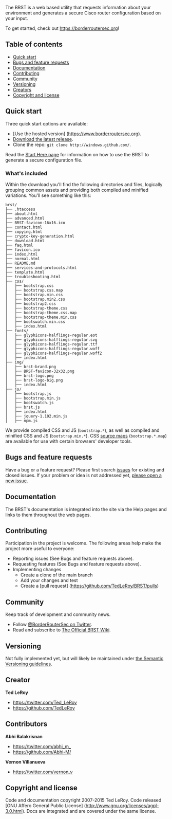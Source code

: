 The BRST is a web based utility that requests information about your environment and generates a secure Cisco router configuration based on your input.

To get started, check out <https://borderroutersec.org>!

## Table of contents

- [Quick start](#quick-start)
- [Bugs and feature requests](#bugs-and-feature-requests)
- [Documentation](#documentation)
- [Contributing](#contributing)
- [Community](#community)
- [Versioning](#versioning)
- [Creators](#creators)
- [Copyright and license](#copyright-and-license)

## Quick start

Three quick start options are available:

- [Use the hosted version] (https://www.borderroutersec.org). 
- [Download the latest release](https://github.com/TedLeRoy/BRST/archive/master.zip).
- Clone the repo: `git clone http://windows.github.com/`.

Read the [Start Here page](https://www.borderroutersec.org//index.html) for information on how to use the BRST to generate a secure configuration file.

### What's included

Within the download you'll find the following directories and files, logically grouping common assets and providing both compiled and minified variations. You'll see something like this:

```
brst/
├── .htaccess
├── about.html
├── advanced.html
├── BRST-favicon-16x16.ico
├── contact.html
├── copying.html
├── crypto-key-generation.html
├── download.html
├── faq.html
├── favicon.ico
├── index.html
├── normal.html
├── README.md
├── services-and-protocols.html
├── template.html
├── troubleshooting.html
├── css/
│   ├── bootstrap.css
│   ├── bootstrap.css.map
│   ├── bootstrap.min.css
│   ├── bootstrap.min2.css
│   ├── bootstrap2.css
│   ├── bootstrap-theme.css
│   ├── bootstrap-theme.css.map
│   ├── bootstrap-theme.min.css
│   ├── bootswatch.min.css
│   ├── index.html
├── fonts/
│   ├── glyphicons-halflings-regular.eot
│   ├── glyphicons-halflings-regular.svg
│   ├── glyphicons-halflings-regular.ttf
│   ├── glyphicons-halflings-regular.woff
│   ├── glyphicons-halflings-regular.woff2
│   ├── index.html
├── img/
│   ├── brst-brand.png
│   ├── BRST-favicon-32x32.png
│   ├── brst-logo.png
│   ├── brst-logo-big.png
│   ├── index.html
├── js/
│   ├── bootstrap.js
│   ├── bootstrap.min.js
│   ├── bootswatch.js
│   ├── brst.js
│   ├── index.html
│   ├── jquery-1.102.min.js
│   ├── npm.js

```

We provide compiled CSS and JS (`bootstrap.*`), as well as compiled and minified CSS and JS (`bootstrap.min.*`). CSS [source maps](https://developers.google.com/chrome-developer-tools/docs/css-preprocessors) (`bootstrap.*.map`) are available for use with certain browsers' developer tools.

## Bugs and feature requests

Have a bug or a feature request? Please first search [issues](https://github.com/TedLeRoy/BRST/issues) for existing and closed issues. If your problem or idea is not addressed yet, [please open a new issue](https://github.com/TedLeRoy/BRST/issues).


## Documentation

The BRST's documentation is integrated into the site via the Help pages and links to them throughout the web pages.


## Contributing

Participation in the project is welcome. The following areas help make the project more useful to everyone:

- Reporting issues (See Bugs and feature requests above).
- Requesting features (See Bugs and feature requests above).
- Implementing changes
    - Create a clone of the main branch
	- Add your changes and test
	- Create a [pull request] (https://github.com/TedLeRoy/BRST/pulls)
	

## Community

Keep track of development and community news.

- Follow [@BorderRouterSec on Twitter](https://twitter.com/borderroutersec).
- Read and subscribe to [The Official BRST Wiki](https://github.com/TedLeRoy/BRST/wiki/About-the-BRST-Project).


## Versioning

Not fully implemented yet, but will likely be maintained under [the Semantic Versioning guidelines](http://semver.org/).



## Creator

**Ted LeRoy**

- <https://twitter.com/Ted_LeRoy>
- <https://github.com/TedLeRoy>

## Contributors

**Abhi Balakrisnan**

- <https://twitter.com/abhi_m_>
- <https://github.com/Abhi-M/>

**Vernon Villanueva**

- <https://twitter.com/vernon_v>


## Copyright and license

Code and documentation copyright 2007-2015 Ted LeRoy. Code released [GNU Affero General Public License] (http://www.gnu.org/licenses/agpl-3.0.html). Docs are integrated and are covered under the same license.